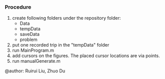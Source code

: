 ### Procedure
1. create following folders under the repository folder:
	* Data
	* tempData
	* saveData
	* problem
2. put one recorded trip in the "tempData" folder
3. run MainProgram.m
4. add cursors on the figures. The placed cursor locations are via points.
5. run manualGenerate.m

@author: Ruirui Liu, Zhuo Du
